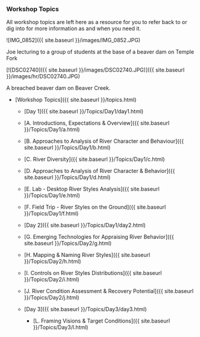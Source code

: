 ### Workshop Topics

All workshop topics are  left here as a resource for you to refer back to or dig into for more information as and when you need it.

![IMG_0852]({{ site.baseurl }}/images/IMG_0852.JPG)

Joe lecturing to a group of students at the base of a beaver dam on Temple Fork 


[![DSC02740]({{ site.baseurl }}/images/DSC02740.JPG)]({{ site.baseurl }}/images/hr/DSC02740.JPG)

A breached beaver dam on Beaver Creek.



* [Workshop Topics]({{ site.baseurl }}/topics.html)
  *   [Day 1]({{ site.baseurl }}/Topics/Day1/day1.html)
    *  [A. Introductions, Expectations & Overview]({{ site.baseurl }}/Topics/Day1/a.html)

    *  [B. Approaches to Analysis of River Character and Behaviour]({{ site.baseurl }}/Topics/Day1/b.html)
    *  [C. River Diversity]({{ site.baseurl }}/Topics/Day1/c.html)
    *  [D. Approaches to Analysis of River Character & Behavior]({{ site.baseurl }}/Topics/Day1/d.html)
    *  [E. Lab - Desktop River Styles Analysis]({{ site.baseurl }}/Topics/Day1/e.html)
    *  [F. Field Trip - River Styles on the Ground]({{ site.baseurl }}/Topics/Day1/f.html)
  *   [Day 2]({{ site.baseurl }}/Topics/Day1/day2.html)
    *	[G. Emerging Technologies for Appraising River Behavior]({{ site.baseurl }}/Topics/Day2/g.html)
    *	[H. Mapping & Naming River Styles]({{ site.baseurl }}/Topics/Day2/h.html)
    *	[I. Controls on River Styles Distributions]({{ site.baseurl }}/Topics/Day2/i.html)
    *	[J. River Condition Assessment & Recovery Potential]({{ site.baseurl }}/Topics/Day2/j.html)
   *   [Day 3]({{ site.baseurl }}/Topics/Day3/day3.html)
        *   [L. Framing Visions & Target Conditions]({{ site.baseurl }}/Topics/Day3/l.html)